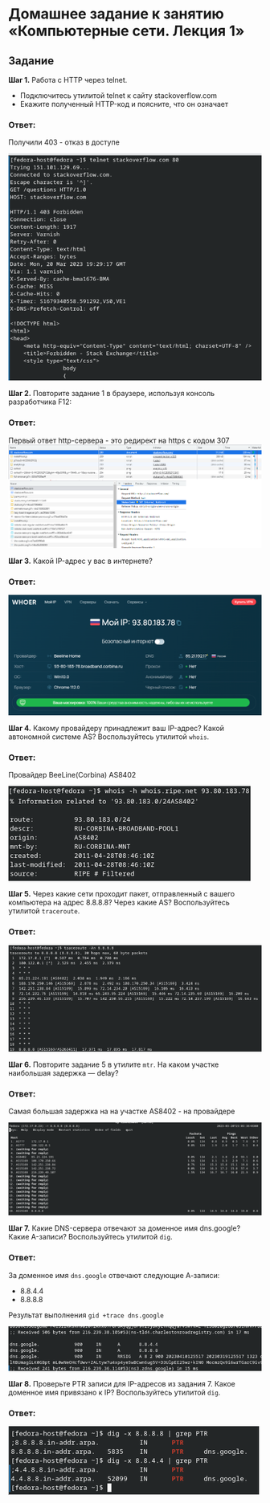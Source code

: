 # Домашнее задание к занятию «Компьютерные сети. Лекция 1»

## Задание

**Шаг 1.** Работа c HTTP через telnet.

- Подключитесь утилитой telnet к сайту stackoverflow.com
- Eкажите полученный HTTP-код и поясните, что он означает

### Ответ:

Получили 403 - отказ в доступе 

![6_1](images/6_1.png)

**Шаг 2.** Повторите задание 1 в браузере, используя консоль разработчика F12:
    
### Ответ:

Первый ответ http-сервера - это редирект на https с кодом 307
![6_2](images/6_2.png)


**Шаг 3.** Какой IP-адрес у вас в интернете?

### Ответ:

![6_3](images/6_3.png)

**Шаг 4.** Какому провайдеру принадлежит ваш IP-адрес? Какой автономной системе AS? Воспользуйтесь утилитой `whois`.

### Ответ:

Провайдер BeeLine(Corbina) AS8402

![6_4](images/6_4.png)

**Шаг 5.** Через какие сети проходит пакет, отправленный с вашего компьютера на адрес 8.8.8.8? Через какие AS? Воспользуйтесь утилитой `traceroute`.

### Ответ:

![6_5](images/6_5.png)

**Шаг 6.** Повторите задание 5 в утилите `mtr`. На каком участке наибольшая задержка — delay?

### Ответ:

Самая большая задержка на на участке AS8402 - на провайдере

![6_6](images/6_6.png)

**Шаг 7.** Какие DNS-сервера отвечают за доменное имя dns.google? Какие A-записи? Воспользуйтесь утилитой `dig`.

### Ответ:

За доменное имя `dns.google` отвечают следующие А-записи:

* 8.8.4.4
* 8.8.8.8

Результат выполнения `gid +trace dns.google`

![6_7](images/6_7.png)

**Шаг 8.** Проверьте PTR записи для IP-адресов из задания 7. Какое доменное имя привязано к IP? Воспользуйтесь утилитой `dig`.

### Ответ:
![6_8](images/6_8.png)